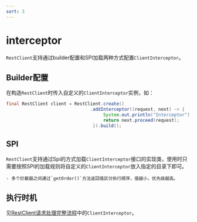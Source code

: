 ```yaml
---
sort: 3
---
```


# interceptor
`RestClient`支持通过builder配置和SPI加载两种方式配置`ClientInterceptor`。

## Builder配置

在构造`RestClient`时传入自定义的`ClientInterceptor`实例，如：
```java
final RestClient client = RestClient.create()
                                .addInterceptor((request, next) -> {
                                     System.out.println("Interceptor");
                                     return next.proceed(request);
                                 }).build();
```

## SPI

`RestClient`支持通过Spi的方式加载`ClientInterceptor`接口的实现类，使用时只需要按照SPI的加载规则将自定义的`ClientInterceptor`放入指定的目录下即可。

```tip
- 多个拦截器之间通过`getOrder()`方法返回值区分执行顺序，值越小，优先级越高。
```

## 执行时机
见[RestClient请求处理完整流程](../customize_handle/)中的`ClientInterceptor`。